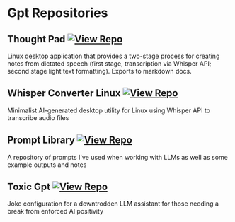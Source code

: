 # Gpt Repositories

## Thought Pad [![View Repo](https://img.shields.io/badge/view-repo-green)](https://github.com/danielrosehill/Thought-Pad)
Linux desktop application that provides a two-stage process for creating notes from dictated speech (first stage, transcription via Whisper API; second stage light text formatting). Exports to markdown docs.

## Whisper Converter Linux [![View Repo](https://img.shields.io/badge/view-repo-green)](https://github.com/danielrosehill/Whisper-Converter-Linux)
Minimalist AI-generated desktop utility for Linux using Whisper API to transcribe audio files


## Prompt Library [![View Repo](https://img.shields.io/badge/view-repo-green)](https://github.com/danielrosehill/Prompt-Library)
A repository of prompts I've used when working with LLMs as well as some example outputs and notes

## Toxic Gpt [![View Repo](https://img.shields.io/badge/view-repo-green)](https://github.com/danielrosehill/Toxic-GPT)
Joke configuration for a downtrodden LLM assistant for those needing a break from enforced AI positivity
